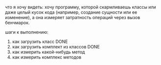 что я хочу видеть:
хочу программу, которой скармливаешь классы или даже целый кусок кода (например, создание сущности или ее изменение),
а она измеряет затратность операций через вызов бенчмарок.

шаги к выполнению:
1) как загрузить класс DONE
2) как загрузить комплект из классов DONE
3) как измерить какой-нибудь метод
4) как измерить комплекс методов